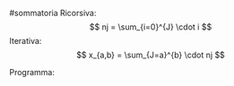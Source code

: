 #sommatoria 
Ricorsiva:
$$
  nj = \sum_{i=0}^{J} \cdot i
$$
Iterativa:
$$
  x_{a,b} = \sum_{J=a}^{b} \cdot nj
$$

Programma:
